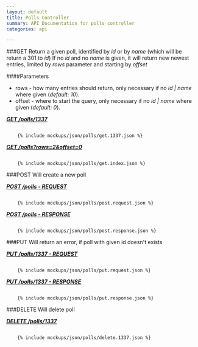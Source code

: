 ```yaml
---
layout: default
title: Polls Controller
summary: API Documentation for polls controller
categories: api

---
```

###GET
Return a given poll, identified by _id_ or by _name_ (which will be return a 301 to _id_)
If no _id_ and no _name_ is given, it will return new newest entries, limited by _rows_ parameter and starting by _offset_

####Parameters
* rows - how many entries should return, only necessary if no _id | name_ where given (_default: 10_).
* offset - where to start the query, only necessary if no _id | name_ where given (_default: 0_).


_**[GET /polls/1337](https://github.com/newLoki/Pollex/blob/gh-pages/_includes/mockups/json/polls/get.1337.json)**_
<pre><code class='javascript'>
    {% include mockups/json/polls/get.1337.json %}
</code></pre>

_**[GET /polls?rows=2&offset=0](https://github.com/newLoki/Pollex/blob/gh-pages/_includes/mockups/json/polls/get.index.json)**_
<pre><code class='javascript'>
    {% include mockups/json/polls/get.index.json %}
</code></pre>

###POST
Will create a new poll


_**[POST /polls - REQUEST](https://github.com/newLoki/Pollex/blob/gh-pages/_includes/mockups/json/polls/post.request.json)**_
<pre><code class='javascript'>
    {% include mockups/json/polls/post.request.json %}
</code></pre>

_**[POST /polls - RESPONSE](https://github.com/newLoki/Pollex/blob/gh-pages/_includes/mockups/json/polls/post.response.json)**_
<pre><code class='javascript'>
    {% include mockups/json/polls/post.response.json %}
</code></pre>

###PUT
Will return an error, if poll with given id doesn't exists


_**[PUT /polls/1337 - REQUEST](https://github.com/newLoki/Pollex/blob/gh-pages/_includes/mockups/json/polls/put.request.json)**_
<pre><code class='javascript'>
    {% include mockups/json/polls/put.request.json %}
</code></pre>

_**[PUT /polls/1337 - RESPONSE](https://github.com/newLoki/Pollex/blob/gh-pages/_includes/mockups/json/polls/put.response.json)**_
<pre><code class='javascript'>
    {% include mockups/json/polls/put.response.json %}
</code></pre>

###DELETE
Will delete poll


_**[DELETE /polls/1337](https://github.com/newLoki/Pollex/blob/gh-pages/_includes/mockups/json/polls/delete.1337.json)**_
<pre><code class='javascript'>
    {% include mockups/json/polls/delete.1337.json %}
</code></pre>